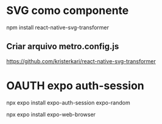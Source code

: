 # SVG como componente
npm install react-native-svg-transformer


## Criar arquivo metro.config.js
https://github.com/kristerkari/react-native-svg-transformer

# OAUTH expo auth-session
npx expo install expo-auth-session expo-random

npx expo install expo-web-browser